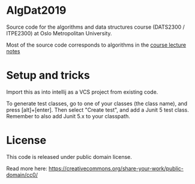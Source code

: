 # AlgDat2019


Source code for the algorithms and data structures course (DATS2300 / ITPE2300) at Oslo Metropolitan University.

Most of the source code corresponds to algorithms in the [course lecture notes](https://www.cs.hioa.no/~ulfu/appolonius/index.html)

# Setup and tricks
Import this as into intellij as a VCS project from existing code.

To generate test classes, go to one of your classes (the class name), and press [alt]+[enter]. Then select "Create test", and add a Junit 5 test class. Remember to also add Junit 5.x to your classpath.    
 

# License

This code is released under public domain license. 

Read more here:
https://creativecommons.org/share-your-work/public-domain/cc0/
